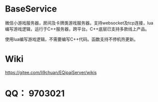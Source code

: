 # BaseService
微信小游戏服务器，房间及卡牌类游戏服务器。支持websocket及tcp连接，lua编写游戏逻辑，运行于C++服务器，跨平台。C++底层已支持多款线上产品。

使用lua编写游戏逻辑，不需要编写C++代码。函数支持不停机热更新。

# Wiki

https://gitee.com/li9chuan/EQipaiServer/wikis

# QQ： 9703021

